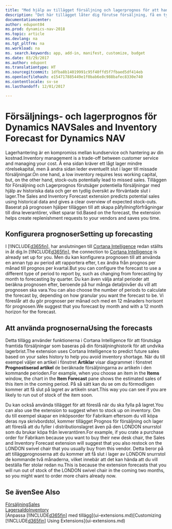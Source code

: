 ```yaml
---
title: "Med hjälp av tillägget försäljning och lagerprognos för att hantera lager"
description: "Det här tillägget låter dig förutse försäljning, få en tydlig översikt över förväntat slut i lager och du kan till och med skapa återanskaffningsförfrågningar till leverantörer."
documentationcenter: 
author: edupont04
ms.prod: dynamics-nav-2018
ms.topic: article
ms.devlang: na
ms.tgt_pltfrm: na
ms.workload: na
ms. search.keywords: app, add-in, manifest, customize, budget
ms.date: 03/29/2017
ms.author: edupont
ms.translationtype: HT
ms.sourcegitcommit: 1dfba8b14019991c95f40ffd5f7fbaed5df414eb
ms.openlocfilehash: e154717885449e1f0bab6e8c988bafec8330e740
ms.contentlocale: sv-se
ms.lasthandoff: 12/01/2017

---
```

# <a name="sales-and-inventory-forecast-for-dynamics-nav"></a><span data-ttu-id="5123b-103">Försäljnings- och lagerprognos för Dynamics NAV</span><span class="sxs-lookup"><span data-stu-id="5123b-103">Sales and Inventory Forecast for Dynamics NAV</span></span>
<span data-ttu-id="5123b-104">Lagerhantering är en kompromiss mellan kundservice och hantering av din kostnad.</span><span class="sxs-lookup"><span data-stu-id="5123b-104">Inventory management is a trade-off between customer service and managing your cost.</span></span> <span data-ttu-id="5123b-105">Å ena sidan kräver ett lågt lager mindre rörelsekapital, men å andra sidan leder eventuellt slut i lager till missade försäljningar.</span><span class="sxs-lookup"><span data-stu-id="5123b-105">On one hand, a low inventory requires less working capital, but, on the other hand, stock-outs potentially lead to missed sales.</span></span> <span data-ttu-id="5123b-106">Tilläggen för Försäljning och Lagerprognos förutsäger potentiella försäljningar med hjälp av historiska data och ger en tydlig översikt av förväntade slut i lager.</span><span class="sxs-lookup"><span data-stu-id="5123b-106">The Sales and Inventory Forecast extension predicts potential sales using historical data and gives a clear overview of expected stock-outs.</span></span> <span data-ttu-id="5123b-107">Baserat på prognosen hjälper tilläggen till att skapa påfyllningförfrågningar till dina leverantörer, vilket sparar tid.</span><span class="sxs-lookup"><span data-stu-id="5123b-107">Based on the forecast, the extension helps create replenishment requests to your vendors and saves you time.</span></span>  

## <a name="setting-up-forecasting"></a><span data-ttu-id="5123b-108">Konfigurera prognoser</span><span class="sxs-lookup"><span data-stu-id="5123b-108">Setting up forecasting</span></span>
<span data-ttu-id="5123b-109">I [!INCLUDE[d365fin](includes/d365fin_md.md)], har anslutningen till [Cortana Intelligence](https://www.microsoft.com/en-us/cloud-platform/what-is-cortana-intelligence-suite) redan ställts in åt dig.</span><span class="sxs-lookup"><span data-stu-id="5123b-109">In [!INCLUDE[d365fin](includes/d365fin_md.md)], the connection to [Cortana Intelligence](https://www.microsoft.com/en-us/cloud-platform/what-is-cortana-intelligence-suite) is already set up for you.</span></span> <span data-ttu-id="5123b-110">Men du kan konfigurera prognosen till att använda en annan typ av period att rapportera efter, t.ex ändra från prognos per månad till prognos per kvartal.</span><span class="sxs-lookup"><span data-stu-id="5123b-110">But you can configure the forecast to use a different type of period to report by, such as changing from forecasting by month to forecasting by quarter.</span></span> <span data-ttu-id="5123b-111">Du kan även välja antal perioder att beräkna prognosen efter, beroende på hur många detaljnivåer du vill att prognosen ska vara.</span><span class="sxs-lookup"><span data-stu-id="5123b-111">You can also choose the number of periods to calculate the forecast by, depending on how granular you want the forecast to be.</span></span> <span data-ttu-id="5123b-112">Vi föreslår att du gör prognoser per månad och med en 12 månaders horisont för prognosen.</span><span class="sxs-lookup"><span data-stu-id="5123b-112">We suggest that you forecast by month and with a 12 month horizon for the forecast.</span></span>  

## <a name="using-the-forecasts"></a><span data-ttu-id="5123b-113">Att använda prognoserna</span><span class="sxs-lookup"><span data-stu-id="5123b-113">Using the forecasts</span></span>
<span data-ttu-id="5123b-114">Detta tillägg använder funktionerna i Cortana Intelligence för att förutsäga framtida försäljningar som baseras på din försäljninghistorik för att undvika lagerbrist.</span><span class="sxs-lookup"><span data-stu-id="5123b-114">The extension uses Cortana Intelligence to predict future sales based on your sales history to help you avoid inventory shortage.</span></span> <span data-ttu-id="5123b-115">När du till exempel väljer en artikel i fönstret **Artiklar** visar diagrammet i fönstret **Prognostiserad artikel** de beräknade försäljningarna av artikeln i den kommande perioden.</span><span class="sxs-lookup"><span data-stu-id="5123b-115">For example, when you choose an item in the **Items** window, the chart in the **Item Forecast** pane shows the estimated sales of this item in the coming period.</span></span> <span data-ttu-id="5123b-116">På så sätt kan du se om du förmodligen kommer att få slut på lagret av artikeln snart.</span><span class="sxs-lookup"><span data-stu-id="5123b-116">This way you can see if you are likely to run out of stock of the item soon.</span></span>  

<span data-ttu-id="5123b-117">Du kan också använda tillägget för att föreslå när du ska fylla på lagret.</span><span class="sxs-lookup"><span data-stu-id="5123b-117">You can also use the extension to suggest when to stock up on inventory.</span></span> <span data-ttu-id="5123b-118">Om du till exempel skapar en inköpsorder för Fabrikam eftersom du vill köpa deras nya skrivbordstol, kommer tillägget Prognos för försäljning och lager att föreslå att du fyller i distributionslagret även på den LONDON snurrstol som du brukar köpa från leverantören.</span><span class="sxs-lookup"><span data-stu-id="5123b-118">For example, if you crate a purchase order for Fabrikam because you want to buy their new desk chair, the Sales and Inventory Forecast extension will suggest that you also restock on the LONDON swivel chair that you usually buy from this vendor.</span></span> <span data-ttu-id="5123b-119">Detta beror på att tilläggprognoserna att du kommer att få slut i lager av LONDON snurrstol de kommande två månaderna, vilket innebär att det kan hända att du vill beställa fler stolar redan nu.</span><span class="sxs-lookup"><span data-stu-id="5123b-119">This is because the extension forecasts that you will run out of stock of the LONDON swivel chair in the coming two months, so you might want to order more chairs already now.</span></span>  

## <a name="see-also"></a><span data-ttu-id="5123b-120">Se även</span><span class="sxs-lookup"><span data-stu-id="5123b-120">See Also</span></span>
[<span data-ttu-id="5123b-121">Försäljning</span><span class="sxs-lookup"><span data-stu-id="5123b-121">Sales</span></span>](sales-manage-sales.md)  
[<span data-ttu-id="5123b-122">Lagersaldo</span><span class="sxs-lookup"><span data-stu-id="5123b-122">Inventory</span></span>](inventory-manage-inventory.md)  
<span data-ttu-id="5123b-123">[Anpassa [!INCLUDE[d365fin](includes/d365fin_md.md)] med tillägg](ui-extensions.md)</span><span class="sxs-lookup"><span data-stu-id="5123b-123">[Customizing [!INCLUDE[d365fin](includes/d365fin_md.md)] Using Extensions](ui-extensions.md)</span></span>  

